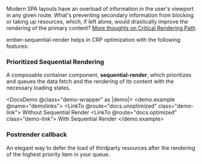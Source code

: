 
Modern SPA layouts have an overload of information in the user's viewport in any given route. What's preventing secondary information from blocking or taking up resources, which, if left alone, would drastically improve the rendering of the primary content? 
[More thoughts on Critical Rendering Path](https://developers.google.com/web/fundamentals/performance/critical-rendering-path)

ember-sequential-render helps in CRP optimization with the following features:

### Prioritized Sequential Rendering

A composable container component, **sequential-render**, which prioritizes and queues the data fetch and the rendering of its content with the necessary loading states.

<DocsDemo @class="demo-wrapper" as |demo|>
  <demo.example @name="demolinks">
    <LinkTo @route="docs.unoptimized" class="demo-link">
      Without Sequential Render
    </LinkTo>
    <LinkTo @route="docs.optimized" class="demo-link">
      With Sequential Render
    </LinkTo>
  </demo.example>
</DocsDemo>
### Postrender callback

An elegant way to defer the load of thirdparty resources after the rendering of the highest priority item in your queue.

